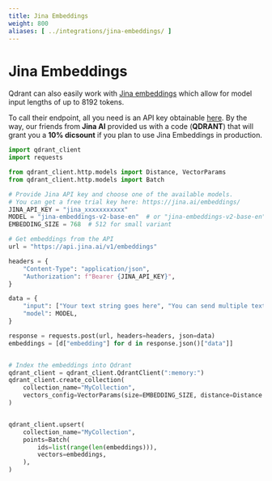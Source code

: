 ```yaml
---
title: Jina Embeddings
weight: 800
aliases: [ ../integrations/jina-embeddings/ ]
---
```


# Jina Embeddings

Qdrant can also easily work with [Jina embeddings](https://jina.ai/embeddings/) which allow for model input lengths of up to 8192 tokens.

To call their endpoint, all you need is an API key obtainable [here](https://jina.ai/embeddings/). By the way, our friends from **Jina AI** provided us with a code (**QDRANT**) that will grant you a **10% dicsount** if you plan to use Jina Embeddings in production.

```python
import qdrant_client
import requests

from qdrant_client.http.models import Distance, VectorParams
from qdrant_client.http.models import Batch

# Provide Jina API key and choose one of the available models.
# You can get a free trial key here: https://jina.ai/embeddings/
JINA_API_KEY = "jina_xxxxxxxxxxx"
MODEL = "jina-embeddings-v2-base-en"  # or "jina-embeddings-v2-base-en"
EMBEDDING_SIZE = 768  # 512 for small variant

# Get embeddings from the API
url = "https://api.jina.ai/v1/embeddings"

headers = {
    "Content-Type": "application/json",
    "Authorization": f"Bearer {JINA_API_KEY}",
}

data = {
    "input": ["Your text string goes here", "You can send multiple texts"],
    "model": MODEL,
}

response = requests.post(url, headers=headers, json=data)
embeddings = [d["embedding"] for d in response.json()["data"]]


# Index the embeddings into Qdrant
qdrant_client = qdrant_client.QdrantClient(":memory:")
qdrant_client.create_collection(
    collection_name="MyCollection",
    vectors_config=VectorParams(size=EMBEDDING_SIZE, distance=Distance.DOT),
)


qdrant_client.upsert(
    collection_name="MyCollection",
    points=Batch(
        ids=list(range(len(embeddings))),
        vectors=embeddings,
    ),
)

```

